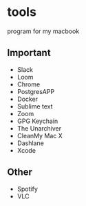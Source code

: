 # tools
program for my macbook

## Important

- Slack
- Loom
- Chrome
- PostgresAPP
- Docker
- Sublime text
- Zoom
- GPG Keychain
- The Unarchiver
- CleanMy Mac X
- Dashlane
- Xcode

## Other 

- Spotify
- VLC
